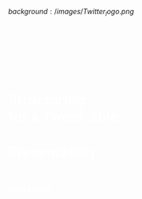 $background:/images/Twitter_logo.png$



  <h1 style="color: white; margin:150px 0 0 0;">Structuring</h1>
  <h1 style="color: white; margin: 0">for a Tweet-able</h1>
  <h1 style="color: white;">Presentation</h1>
  
  <h4 style="color: white; margin-top: 50px">
    Todd Bashor
  </h4>
